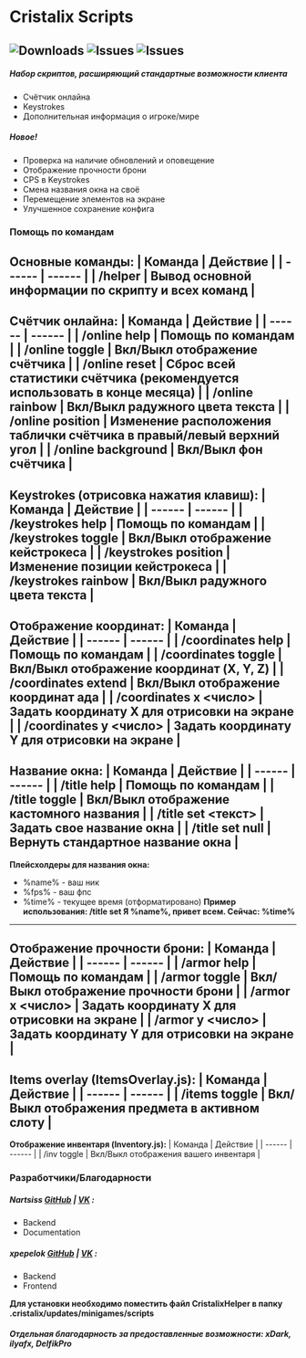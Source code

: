 # Cristalix Scripts
![Downloads](https://img.shields.io/github/downloads/Cristalix-Scripts/scripts/total?label=%D0%B7%D0%B0%D0%B3%D1%80%D1%83%D0%B7%D0%BA%D0%B8&style=for-the-badge)
![Issues](https://img.shields.io/github/issues/Cristalix-Scripts/scripts?style=for-the-badge)
![Issues](https://img.shields.io/github/issues-closed/Cristalix-Scripts/scripts?style=for-the-badge)
---

##### Набор скриптов, расширяющий стандартные возможности клиента
  - Счётчик онлайна
  - Keystrokes
  - Дополнительная информация о игроке/мире
  
##### Новое!
  - Проверка на наличие обновлений и оповещение
  - Отображение прочности брони
  - CPS в Keystrokes
  - Смена названия окна на своё
  - Перемещение элементов на экране
  - Улучшенное сохранение конфига

### Помощь по командам
**Основные команды:**
| Команда | Действие |
| ------ | ------ |
| /helper | Вывод основной информации по скрипту и всех команд |
---
**Счётчик онлайна:**
| Команда | Действие |
| ------ | ------ |
| /online help | Помощь по командам |
| /online toggle | Вкл/Выкл отображение счётчика |
| /online reset | Сброс всей статистики счётчика (рекомендуется использовать в конце месяца) |
| /online rainbow | Вкл/Выкл радужного цвета текста |
| /online position | Изменение расположения таблички счётчика в правый/левый верхний угол |
| /online background | Вкл/Выкл фон счётчика |
---
**Keystrokes (отрисовка нажатия клавиш):**
| Команда | Действие |
| ------ | ------ |
| /keystrokes help | Помощь по командам |
| /keystrokes toggle | Вкл/Выкл отображение кейстрокеса |
| /keystrokes position | Изменение позиции кейстрокеса |
| /keystrokes rainbow | Вкл/Выкл радужного цвета текста |
---
**Отображение координат:**
| Команда | Действие |
| ------ | ------ |
| /coordinates help | Помощь по командам |
| /coordinates toggle | Вкл/Выкл отображение координат (X, Y, Z) |
| /coordinates extend | Вкл/Выкл отображение координат ада |
| /coordinates x <число> | Задать координату X для отрисовки на экране |
| /coordinates y <число> | Задать координату Y для отрисовки на экране |
---
**Название окна:**
| Команда | Действие |
| ------ | ------ |
| /title help | Помощь по командам |
| /title toggle | Вкл/Выкл отображение кастомного названия |
| /title set <текст> | Задать свое название окна |
| /title set null | Вернуть стандартное название окна |
---
**Плейсхолдеры для названия окна:**
- %name% - ваш ник
- %fps% - ваш фпс
- %time% - текущее время (отформатировано)
**Пример использования: /title set Я %name%, привет всем. Сейчас: %time%**
---
**Отображение прочности брони:**
| Команда | Действие |
| ------ | ------ |
| /armor help | Помощь по командам |
| /armor toggle | Вкл/Выкл отображение прочности брони |
| /armor x <число> | Задать координату X для отрисовки на экране |
| /armor y <число> | Задать координату Y для отрисовки на экране |
---
**Items overlay (ItemsOverlay.js):**
| Команда | Действие |
| ------ | ------ |
| /items toggle | Вкл/Выкл отображения предмета в активном слоту |
---
**Отображение инвентаря (Inventory.js):**
| Команда | Действие |
| ------ | ------ |
| /inv toggle | Вкл/Выкл отображения вашего инвентаря |


### Разработчики/Благодарности
##### **Nartsiss [GitHub](https://github.com/Nartsissov/) | [VK](https://vk.com/nartsisss/)  :**
- Backend
- Documentation
##### **xpepelok [GitHub](https://github.com/xpepelok/) | [VK](https://vk.com/xpepelok/)  :**
- Backend
- Frontend

**Для установки необходимо поместить файл CristalixHelper в папку .cristalix/updates/minigames/scripts**

##### Отдельная благодарность за предоставленные возможности: **xDark, ilyafx, DelfikPro**
